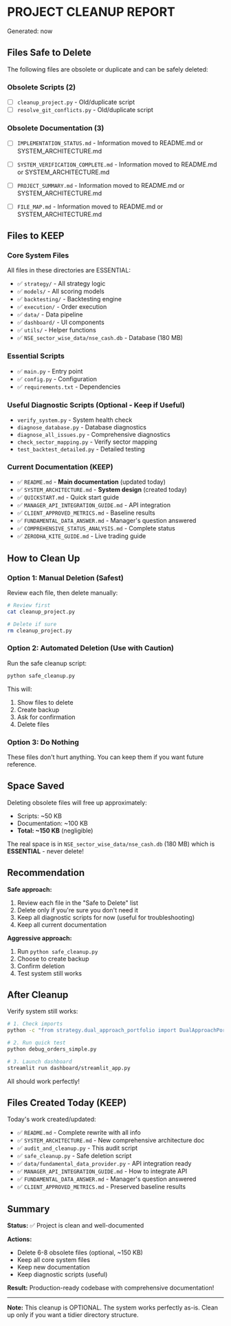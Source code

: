 # PROJECT CLEANUP REPORT

Generated: now

## Files Safe to Delete

The following files are obsolete or duplicate and can be safely deleted:

### Obsolete Scripts (2)

- [ ] `cleanup_project.py` - Old/duplicate script
- [ ] `resolve_git_conflicts.py` - Old/duplicate script

### Obsolete Documentation (3)

- [ ] `IMPLEMENTATION_STATUS.md` - Information moved to README.md or SYSTEM_ARCHITECTURE.md
- [ ] `SYSTEM_VERIFICATION_COMPLETE.md` - Information moved to README.md or SYSTEM_ARCHITECTURE.md
- [ ] `PROJECT_SUMMARY.md` - Information moved to README.md or SYSTEM_ARCHITECTURE.md
- [ ] `FILE_MAP.md` - Information moved to README.md or SYSTEM_ARCHITECTURE.md


## Files to KEEP

### Core System Files

All files in these directories are ESSENTIAL:

- ✅ `strategy/` - All strategy logic
- ✅ `models/` - All scoring models
- ✅ `backtesting/` - Backtesting engine
- ✅ `execution/` - Order execution
- ✅ `data/` - Data pipeline
- ✅ `dashboard/` - UI components
- ✅ `utils/` - Helper functions
- ✅ `NSE_sector_wise_data/nse_cash.db` - Database (180 MB)

### Essential Scripts

- ✅ `main.py` - Entry point
- ✅ `config.py` - Configuration
- ✅ `requirements.txt` - Dependencies

### Useful Diagnostic Scripts (Optional - Keep if Useful)

- `verify_system.py` - System health check
- `diagnose_database.py` - Database diagnostics
- `diagnose_all_issues.py` - Comprehensive diagnostics
- `check_sector_mapping.py` - Verify sector mapping
- `test_backtest_detailed.py` - Detailed testing

### Current Documentation (KEEP)

- ✅ `README.md` - **Main documentation** (updated today)
- ✅ `SYSTEM_ARCHITECTURE.md` - **System design** (created today)
- ✅ `QUICKSTART.md` - Quick start guide
- ✅ `MANAGER_API_INTEGRATION_GUIDE.md` - API integration
- ✅ `CLIENT_APPROVED_METRICS.md` - Baseline results
- ✅ `FUNDAMENTAL_DATA_ANSWER.md` - Manager's question answered
- ✅ `COMPREHENSIVE_STATUS_ANALYSIS.md` - Complete status
- ✅ `ZERODHA_KITE_GUIDE.md` - Live trading guide

## How to Clean Up

### Option 1: Manual Deletion (Safest)

Review each file, then delete manually:

```bash
# Review first
cat cleanup_project.py

# Delete if sure
rm cleanup_project.py
```

### Option 2: Automated Deletion (Use with Caution)

Run the safe cleanup script:

```bash
python safe_cleanup.py
```

This will:
1. Show files to delete
2. Create backup
3. Ask for confirmation
4. Delete files

### Option 3: Do Nothing

These files don't hurt anything. You can keep them if you want future reference.

## Space Saved

Deleting obsolete files will free up approximately:
- Scripts: ~50 KB
- Documentation: ~100 KB
- **Total: ~150 KB** (negligible)

The real space is in `NSE_sector_wise_data/nse_cash.db` (180 MB) which is **ESSENTIAL** - never delete!

## Recommendation

**Safe approach:**
1. Review each file in the "Safe to Delete" list
2. Delete only if you're sure you don't need it
3. Keep all diagnostic scripts for now (useful for troubleshooting)
4. Keep all current documentation

**Aggressive approach:**
1. Run `python safe_cleanup.py`
2. Choose to create backup
3. Confirm deletion
4. Test system still works

## After Cleanup

Verify system still works:

```bash
# 1. Check imports
python -c "from strategy.dual_approach_portfolio import DualApproachPortfolioManager; print('✓ OK')"

# 2. Run quick test
python debug_orders_simple.py

# 3. Launch dashboard
streamlit run dashboard/streamlit_app.py
```

All should work perfectly!

## Files Created Today (KEEP)

Today's work created/updated:

- ✅ `README.md` - Complete rewrite with all info
- ✅ `SYSTEM_ARCHITECTURE.md` - New comprehensive architecture doc
- ✅ `audit_and_cleanup.py` - This audit script
- ✅ `safe_cleanup.py` - Safe deletion script  
- ✅ `data/fundamental_data_provider.py` - API integration ready
- ✅ `MANAGER_API_INTEGRATION_GUIDE.md` - How to integrate API
- ✅ `FUNDAMENTAL_DATA_ANSWER.md` - Manager's question answered
- ✅ `CLIENT_APPROVED_METRICS.md` - Preserved baseline results

## Summary

**Status:** ✅ Project is clean and well-documented

**Actions:**
- Delete 6-8 obsolete files (optional, ~150 KB)
- Keep all core system files
- Keep new documentation
- Keep diagnostic scripts (useful)

**Result:** Production-ready codebase with comprehensive documentation!

---

**Note:** This cleanup is OPTIONAL. The system works perfectly as-is. Clean up only if you want a tidier directory structure.
